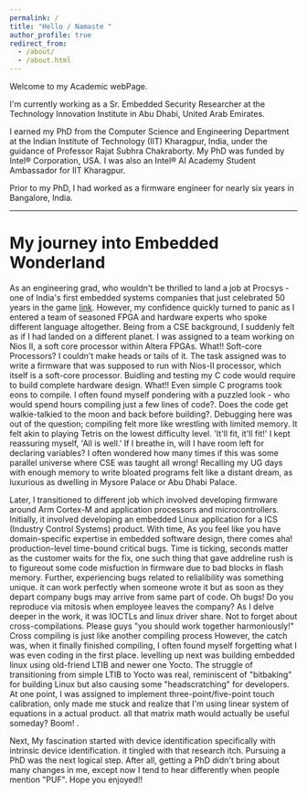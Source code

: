 ```yaml
---
permalink: /
title: "Hello / Namaste "
author_profile: true
redirect_from: 
  - /about/
  - /about.html
---
```


Welcome to my Academic webPage.

I'm currently working as a Sr. Embedded Security Researcher at the Technology Innovation Institute in Abu Dhabi, United Arab Emirates.

I earned my PhD from the Computer Science and Engineering Department at the Indian Institute of Technology (IIT) Kharagpur, India, under the guidance of Professor Rajat Subhra Chakraborty. My PhD was funded by Intel® Corporation, USA. I was also an Intel® AI Academy Student Ambassador for IIT Kharagpur.

Prior to my PhD, I had worked as a firmware engineer for nearly six years in Bangalore, India.

---

My journey into Embedded Wonderland
======
As an engineering grad, who wouldn't be thrilled to land a job at Procsys - one of India's first embedded systems companies that just celebrated 50 years in the game [link](https://www.newindianexpress.com/states/karnataka/2023/Dec/21/one-of-indias-first-computer-companies-this-bengaluru-firm-turns-50-2643504.html). 
However, my confidence quickly turned to panic as I entered a team of seasoned FPGA and hardware experts who spoke different language altogether. Being from a CSE background, I suddenly felt as if I had landed on a different planet. I was assigned to a team working on Nios II, a soft core processor within Altera FPGAs. What!! Soft-core Processors? I couldn't make heads or tails of it. The task assigned was to write a firmware that was supposed to run with Nios-II processor, which itself is a soft-core processor. Buidling and testing my C code would require to build complete hardware design. What!! Even simple C programs took eons to compile. I often found myself pondering with a puzzled look - who would spend hours compiling just a few lines of code?.  Does the code get walkie-talkied to the moon and back before building?. Debugging here was out of the question; compiling felt more like wrestling with limited memory.  It felt akin to playing Tetris on the lowest difficulty level. 'It'll fit, it'll fit!' I kept reassuring myself, 'All is well.' If I breathe in, will I have room left for declaring variables? I often wondered how many times if this was some parallel universe where CSE was taught all wrong! Recalling my UG days with enough memory to write bloated programs felt like a distant dream, as luxurious as dwelling in Mysore Palace or Abu Dhabi Palace.

Later, I transitioned to different job which involved developing firmware around Arm Cortex-M and  application processors and microcontrollers. Initially, it involved developing an embedded Linux application for a ICS (Industry Control Systems) product. With time, As you feel like you have  domain-specific expertise  in embedded software design, there comes aha! production-level time-bound critical bugs. Time is ticking, seconds matter as the customer waits for the fix, one such thing that gave addreline rush is to figureout  some code misfuction in firmware  due to bad blocks in flash memory. Further, experiencing bugs related to  relialibility was something unique. it can work perfectly when someone wrote it but as soon as they depart company bugs may arrive from same part of code. Oh bugs!  Do you reproduce via mitosis when employee leaves the company? 
As I delve deeper in the work, it was IOCTLs and linux driver share. Not to forget about cross-compilations. Please guys "you should  work together harmoniously!" Cross compiling is just like another compiling process However, the catch was, when it finally finished compiling, I often found myself forgetting what I was even coding in the first place. levelling up next was  building embedded linux using old-friend LTIB and newer one Yocto. The struggle of transitioning from simple LTIB to Yocto was real, reminiscent of "bitbaking" for building Linux but also causing some "headscratching" for developers. At one point, I was assigned to implement three-point/five-point touch calibration, only made me stuck and realize  that I'm using linear system of equations in a actual product. all that matrix math would actually be useful someday? Boom! . 

Next, My fascination  started with device identification specifically with intrinsic device identification. it tingled with that research itch.  Pursuing a PhD was the next logical step. 
After all, getting a PhD didn't bring about many changes in me, except now I tend to hear differently when people mention "PUF".
Hope you enjoyed!!
